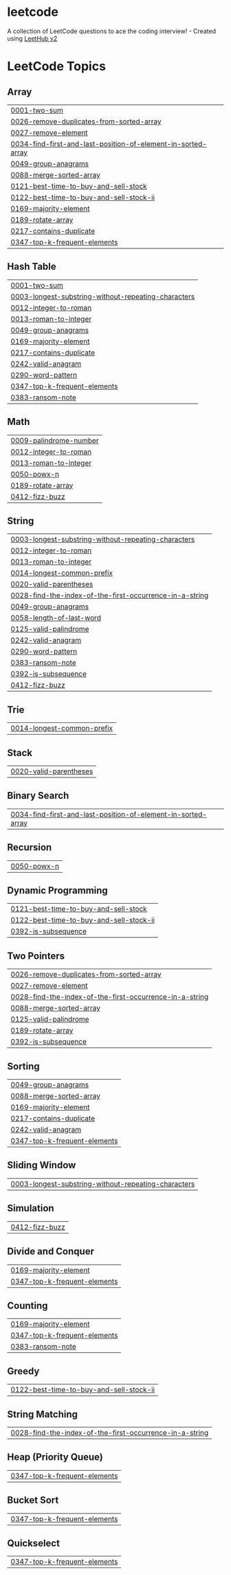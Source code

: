 # leetcode
A collection of LeetCode questions to ace the coding interview! - Created using [LeetHub v2](https://github.com/arunbhardwaj/LeetHub-2.0)

<!---LeetCode Topics Start-->
# LeetCode Topics
## Array
|  |
| ------- |
| [0001-two-sum](https://github.com/dimasaryamurdiyan/leetcode/tree/master/0001-two-sum) |
| [0026-remove-duplicates-from-sorted-array](https://github.com/dimasaryamurdiyan/leetcode/tree/master/0026-remove-duplicates-from-sorted-array) |
| [0027-remove-element](https://github.com/dimasaryamurdiyan/leetcode/tree/master/0027-remove-element) |
| [0034-find-first-and-last-position-of-element-in-sorted-array](https://github.com/dimasaryamurdiyan/leetcode/tree/master/0034-find-first-and-last-position-of-element-in-sorted-array) |
| [0049-group-anagrams](https://github.com/dimasaryamurdiyan/leetcode/tree/master/0049-group-anagrams) |
| [0088-merge-sorted-array](https://github.com/dimasaryamurdiyan/leetcode/tree/master/0088-merge-sorted-array) |
| [0121-best-time-to-buy-and-sell-stock](https://github.com/dimasaryamurdiyan/leetcode/tree/master/0121-best-time-to-buy-and-sell-stock) |
| [0122-best-time-to-buy-and-sell-stock-ii](https://github.com/dimasaryamurdiyan/leetcode/tree/master/0122-best-time-to-buy-and-sell-stock-ii) |
| [0169-majority-element](https://github.com/dimasaryamurdiyan/leetcode/tree/master/0169-majority-element) |
| [0189-rotate-array](https://github.com/dimasaryamurdiyan/leetcode/tree/master/0189-rotate-array) |
| [0217-contains-duplicate](https://github.com/dimasaryamurdiyan/leetcode/tree/master/0217-contains-duplicate) |
| [0347-top-k-frequent-elements](https://github.com/dimasaryamurdiyan/leetcode/tree/master/0347-top-k-frequent-elements) |
## Hash Table
|  |
| ------- |
| [0001-two-sum](https://github.com/dimasaryamurdiyan/leetcode/tree/master/0001-two-sum) |
| [0003-longest-substring-without-repeating-characters](https://github.com/dimasaryamurdiyan/leetcode/tree/master/0003-longest-substring-without-repeating-characters) |
| [0012-integer-to-roman](https://github.com/dimasaryamurdiyan/leetcode/tree/master/0012-integer-to-roman) |
| [0013-roman-to-integer](https://github.com/dimasaryamurdiyan/leetcode/tree/master/0013-roman-to-integer) |
| [0049-group-anagrams](https://github.com/dimasaryamurdiyan/leetcode/tree/master/0049-group-anagrams) |
| [0169-majority-element](https://github.com/dimasaryamurdiyan/leetcode/tree/master/0169-majority-element) |
| [0217-contains-duplicate](https://github.com/dimasaryamurdiyan/leetcode/tree/master/0217-contains-duplicate) |
| [0242-valid-anagram](https://github.com/dimasaryamurdiyan/leetcode/tree/master/0242-valid-anagram) |
| [0290-word-pattern](https://github.com/dimasaryamurdiyan/leetcode/tree/master/0290-word-pattern) |
| [0347-top-k-frequent-elements](https://github.com/dimasaryamurdiyan/leetcode/tree/master/0347-top-k-frequent-elements) |
| [0383-ransom-note](https://github.com/dimasaryamurdiyan/leetcode/tree/master/0383-ransom-note) |
## Math
|  |
| ------- |
| [0009-palindrome-number](https://github.com/dimasaryamurdiyan/leetcode/tree/master/0009-palindrome-number) |
| [0012-integer-to-roman](https://github.com/dimasaryamurdiyan/leetcode/tree/master/0012-integer-to-roman) |
| [0013-roman-to-integer](https://github.com/dimasaryamurdiyan/leetcode/tree/master/0013-roman-to-integer) |
| [0050-powx-n](https://github.com/dimasaryamurdiyan/leetcode/tree/master/0050-powx-n) |
| [0189-rotate-array](https://github.com/dimasaryamurdiyan/leetcode/tree/master/0189-rotate-array) |
| [0412-fizz-buzz](https://github.com/dimasaryamurdiyan/leetcode/tree/master/0412-fizz-buzz) |
## String
|  |
| ------- |
| [0003-longest-substring-without-repeating-characters](https://github.com/dimasaryamurdiyan/leetcode/tree/master/0003-longest-substring-without-repeating-characters) |
| [0012-integer-to-roman](https://github.com/dimasaryamurdiyan/leetcode/tree/master/0012-integer-to-roman) |
| [0013-roman-to-integer](https://github.com/dimasaryamurdiyan/leetcode/tree/master/0013-roman-to-integer) |
| [0014-longest-common-prefix](https://github.com/dimasaryamurdiyan/leetcode/tree/master/0014-longest-common-prefix) |
| [0020-valid-parentheses](https://github.com/dimasaryamurdiyan/leetcode/tree/master/0020-valid-parentheses) |
| [0028-find-the-index-of-the-first-occurrence-in-a-string](https://github.com/dimasaryamurdiyan/leetcode/tree/master/0028-find-the-index-of-the-first-occurrence-in-a-string) |
| [0049-group-anagrams](https://github.com/dimasaryamurdiyan/leetcode/tree/master/0049-group-anagrams) |
| [0058-length-of-last-word](https://github.com/dimasaryamurdiyan/leetcode/tree/master/0058-length-of-last-word) |
| [0125-valid-palindrome](https://github.com/dimasaryamurdiyan/leetcode/tree/master/0125-valid-palindrome) |
| [0242-valid-anagram](https://github.com/dimasaryamurdiyan/leetcode/tree/master/0242-valid-anagram) |
| [0290-word-pattern](https://github.com/dimasaryamurdiyan/leetcode/tree/master/0290-word-pattern) |
| [0383-ransom-note](https://github.com/dimasaryamurdiyan/leetcode/tree/master/0383-ransom-note) |
| [0392-is-subsequence](https://github.com/dimasaryamurdiyan/leetcode/tree/master/0392-is-subsequence) |
| [0412-fizz-buzz](https://github.com/dimasaryamurdiyan/leetcode/tree/master/0412-fizz-buzz) |
## Trie
|  |
| ------- |
| [0014-longest-common-prefix](https://github.com/dimasaryamurdiyan/leetcode/tree/master/0014-longest-common-prefix) |
## Stack
|  |
| ------- |
| [0020-valid-parentheses](https://github.com/dimasaryamurdiyan/leetcode/tree/master/0020-valid-parentheses) |
## Binary Search
|  |
| ------- |
| [0034-find-first-and-last-position-of-element-in-sorted-array](https://github.com/dimasaryamurdiyan/leetcode/tree/master/0034-find-first-and-last-position-of-element-in-sorted-array) |
## Recursion
|  |
| ------- |
| [0050-powx-n](https://github.com/dimasaryamurdiyan/leetcode/tree/master/0050-powx-n) |
## Dynamic Programming
|  |
| ------- |
| [0121-best-time-to-buy-and-sell-stock](https://github.com/dimasaryamurdiyan/leetcode/tree/master/0121-best-time-to-buy-and-sell-stock) |
| [0122-best-time-to-buy-and-sell-stock-ii](https://github.com/dimasaryamurdiyan/leetcode/tree/master/0122-best-time-to-buy-and-sell-stock-ii) |
| [0392-is-subsequence](https://github.com/dimasaryamurdiyan/leetcode/tree/master/0392-is-subsequence) |
## Two Pointers
|  |
| ------- |
| [0026-remove-duplicates-from-sorted-array](https://github.com/dimasaryamurdiyan/leetcode/tree/master/0026-remove-duplicates-from-sorted-array) |
| [0027-remove-element](https://github.com/dimasaryamurdiyan/leetcode/tree/master/0027-remove-element) |
| [0028-find-the-index-of-the-first-occurrence-in-a-string](https://github.com/dimasaryamurdiyan/leetcode/tree/master/0028-find-the-index-of-the-first-occurrence-in-a-string) |
| [0088-merge-sorted-array](https://github.com/dimasaryamurdiyan/leetcode/tree/master/0088-merge-sorted-array) |
| [0125-valid-palindrome](https://github.com/dimasaryamurdiyan/leetcode/tree/master/0125-valid-palindrome) |
| [0189-rotate-array](https://github.com/dimasaryamurdiyan/leetcode/tree/master/0189-rotate-array) |
| [0392-is-subsequence](https://github.com/dimasaryamurdiyan/leetcode/tree/master/0392-is-subsequence) |
## Sorting
|  |
| ------- |
| [0049-group-anagrams](https://github.com/dimasaryamurdiyan/leetcode/tree/master/0049-group-anagrams) |
| [0088-merge-sorted-array](https://github.com/dimasaryamurdiyan/leetcode/tree/master/0088-merge-sorted-array) |
| [0169-majority-element](https://github.com/dimasaryamurdiyan/leetcode/tree/master/0169-majority-element) |
| [0217-contains-duplicate](https://github.com/dimasaryamurdiyan/leetcode/tree/master/0217-contains-duplicate) |
| [0242-valid-anagram](https://github.com/dimasaryamurdiyan/leetcode/tree/master/0242-valid-anagram) |
| [0347-top-k-frequent-elements](https://github.com/dimasaryamurdiyan/leetcode/tree/master/0347-top-k-frequent-elements) |
## Sliding Window
|  |
| ------- |
| [0003-longest-substring-without-repeating-characters](https://github.com/dimasaryamurdiyan/leetcode/tree/master/0003-longest-substring-without-repeating-characters) |
## Simulation
|  |
| ------- |
| [0412-fizz-buzz](https://github.com/dimasaryamurdiyan/leetcode/tree/master/0412-fizz-buzz) |
## Divide and Conquer
|  |
| ------- |
| [0169-majority-element](https://github.com/dimasaryamurdiyan/leetcode/tree/master/0169-majority-element) |
| [0347-top-k-frequent-elements](https://github.com/dimasaryamurdiyan/leetcode/tree/master/0347-top-k-frequent-elements) |
## Counting
|  |
| ------- |
| [0169-majority-element](https://github.com/dimasaryamurdiyan/leetcode/tree/master/0169-majority-element) |
| [0347-top-k-frequent-elements](https://github.com/dimasaryamurdiyan/leetcode/tree/master/0347-top-k-frequent-elements) |
| [0383-ransom-note](https://github.com/dimasaryamurdiyan/leetcode/tree/master/0383-ransom-note) |
## Greedy
|  |
| ------- |
| [0122-best-time-to-buy-and-sell-stock-ii](https://github.com/dimasaryamurdiyan/leetcode/tree/master/0122-best-time-to-buy-and-sell-stock-ii) |
## String Matching
|  |
| ------- |
| [0028-find-the-index-of-the-first-occurrence-in-a-string](https://github.com/dimasaryamurdiyan/leetcode/tree/master/0028-find-the-index-of-the-first-occurrence-in-a-string) |
## Heap (Priority Queue)
|  |
| ------- |
| [0347-top-k-frequent-elements](https://github.com/dimasaryamurdiyan/leetcode/tree/master/0347-top-k-frequent-elements) |
## Bucket Sort
|  |
| ------- |
| [0347-top-k-frequent-elements](https://github.com/dimasaryamurdiyan/leetcode/tree/master/0347-top-k-frequent-elements) |
## Quickselect
|  |
| ------- |
| [0347-top-k-frequent-elements](https://github.com/dimasaryamurdiyan/leetcode/tree/master/0347-top-k-frequent-elements) |
<!---LeetCode Topics End-->